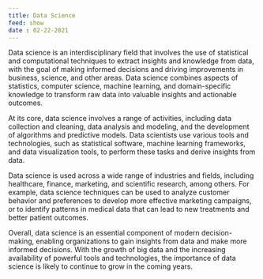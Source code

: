 ```yaml
---
title: Data Science
feed: show
date : 02-22-2021
---
```

Data science is an interdisciplinary field that involves the use of statistical and computational techniques to extract insights and knowledge from data, with the goal of making informed decisions and driving improvements in business, science, and other areas. Data science combines aspects of statistics, computer science, machine learning, and domain-specific knowledge to transform raw data into valuable insights and actionable outcomes.

At its core, data science involves a range of activities, including data collection and cleaning, data analysis and modeling, and the development of algorithms and predictive models. Data scientists use various tools and technologies, such as statistical software, machine learning frameworks, and data visualization tools, to perform these tasks and derive insights from data.

Data science is used across a wide range of industries and fields, including healthcare, finance, marketing, and scientific research, among others. For example, data science techniques can be used to analyze customer behavior and preferences to develop more effective marketing campaigns, or to identify patterns in medical data that can lead to new treatments and better patient outcomes.

Overall, data science is an essential component of modern decision-making, enabling organizations to gain insights from data and make more informed decisions. With the growth of big data and the increasing availability of powerful tools and technologies, the importance of data science is likely to continue to grow in the coming years.